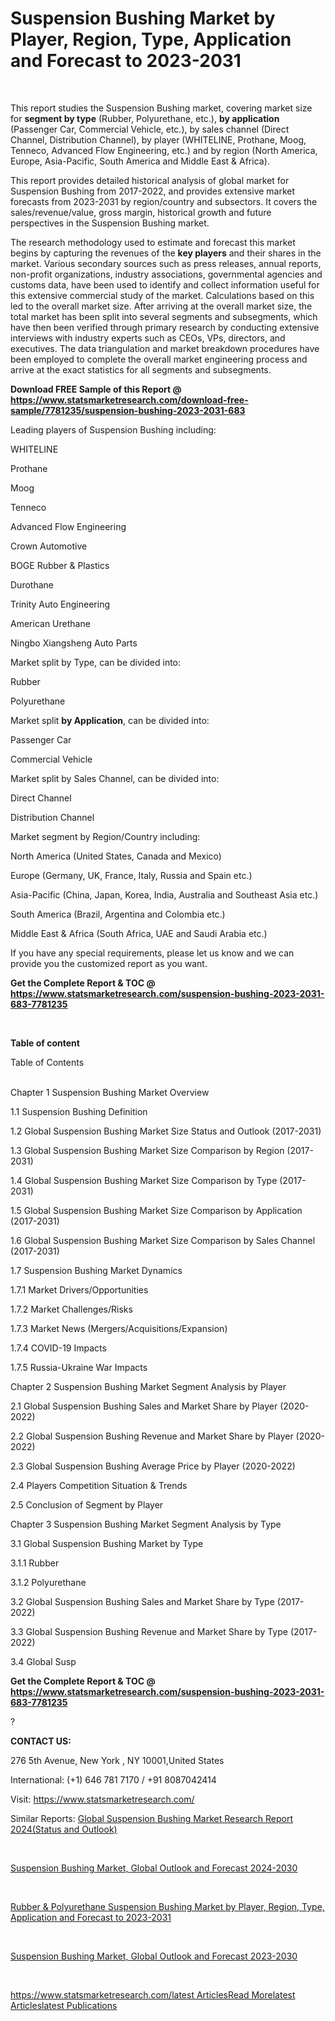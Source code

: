 <h1>Suspension Bushing Market by Player, Region, Type, Application and Forecast to 2023-2031</h1><br/><p>This report studies the Suspension Bushing market, covering market size for <strong>segment by type</strong> (Rubber, Polyurethane, etc.), <strong>by application</strong> (Passenger Car, Commercial Vehicle, etc.), by sales channel (Direct Channel, Distribution Channel), by player (WHITELINE, Prothane, Moog, Tenneco, Advanced Flow Engineering, etc.) and by region (North America, Europe, Asia-Pacific, South America and Middle East & Africa).</p>
 
 
 
 <p>This report provides detailed historical analysis of global market for Suspension Bushing from 2017-2022, and provides extensive market forecasts from 2023-2031 by region/country and subsectors. It covers the sales/revenue/value, gross margin, historical growth and future perspectives in the Suspension Bushing market.</p>
 
 
 
 <p>The research methodology used to estimate and forecast this market begins by capturing the revenues of the <strong>key players</strong> and their shares in the market. Various secondary sources such as press releases, annual reports, non-profit organizations, industry associations, governmental agencies and customs data, have been used to identify and collect information useful for this extensive commercial study of the market. Calculations based on this led to the overall market size. After arriving at the overall market size, the total market has been split into several segments and subsegments, which have then been verified through primary research by conducting extensive interviews with industry experts such as CEOs, VPs, directors, and executives. The data triangulation and market breakdown procedures have been employed to complete the overall market engineering process and arrive at the exact statistics for all segments and subsegments.</p>
 
 
 
 <p><strong>Download FREE Sample of this Report @ <a href="https://www.statsmarketresearch.com/download-free-sample/7781235/suspension-bushing-2023-2031-683">https://www.statsmarketresearch.com/download-free-sample/7781235/suspension-bushing-2023-2031-683</a></strong></p>
 
 
 
 <p>Leading players of Suspension Bushing including:</p>
 
 
 
 <p>WHITELINE</p>
 
 
 
 <p>Prothane</p>
 
 
 
 <p>Moog</p>
 
 
 
 <p>Tenneco</p>
 
 
 
 <p>Advanced Flow Engineering</p>
 
 
 
 <p>Crown Automotive</p>
 
 
 
 <p>BOGE Rubber & Plastics</p>
 
 
 
 <p>Durothane</p>
 
 
 
 <p>Trinity Auto Engineering</p>
 
 
 
 <p>American Urethane</p>
 
 
 
 <p>Ningbo Xiangsheng Auto Parts</p>
 
 
 
 <p>Market split by Type, can be divided into:</p>
 
 
 
 <p>Rubber</p>
 
 
 
 <p>Polyurethane</p>
 
 
 
 <p>Market split <strong>by Application</strong>, can be divided into:</p>
 
 
 
 <p>Passenger Car</p>
 
 
 
 <p>Commercial Vehicle</p>
 
 
 
 <p>Market split by Sales Channel, can be divided into:</p>
 
 
 
 <p>Direct Channel</p>
 
 
 
 <p>Distribution Channel</p>
 
 
 
 <p>Market segment by Region/Country including:</p>
 
 
 
 <p>North America (United States, Canada and Mexico)</p>
 
 
 
 <p>Europe (Germany, UK, France, Italy, Russia and Spain etc.)</p>
 
 
 
 <p>Asia-Pacific (China, Japan, Korea, India, Australia and Southeast Asia etc.)</p>
 
 
 
 <p>South America (Brazil, Argentina and Colombia etc.)</p>
 
 
 
 <p>Middle East & Africa (South Africa, UAE and Saudi Arabia etc.)</p>
 
 
 
 <p>If you have any special requirements, please let us know and we can provide you the customized report as you want.</p>
 
 
 
 <div><b>Get the Complete Report & TOC @ <a href="https://www.statsmarketresearch.com/suspension-bushing-2023-2031-683-7781235">https://www.statsmarketresearch.com/suspension-bushing-2023-2031-683-7781235</a></b></div>
 
 
 
 <p><br />
 
 <b>Table of content</b></p>
 
 
 
 <p>Table of Contents<br />
 
 <br />
 
 Chapter 1 Suspension Bushing Market Overview<br />
 
 1.1 Suspension Bushing Definition<br />
 
 1.2 Global Suspension Bushing Market Size Status and Outlook (2017-2031)<br />
 
 1.3 Global Suspension Bushing Market Size Comparison by Region (2017-2031)<br />
 
 1.4 Global Suspension Bushing Market Size Comparison by Type (2017-2031)<br />
 
 1.5 Global Suspension Bushing Market Size Comparison by Application (2017-2031)<br />
 
 1.6 Global Suspension Bushing Market Size Comparison by Sales Channel (2017-2031)<br />
 
 1.7 Suspension Bushing Market Dynamics<br />
 
 1.7.1 Market Drivers/Opportunities<br />
 
 1.7.2 Market Challenges/Risks<br />
 
 1.7.3 Market News (Mergers/Acquisitions/Expansion)<br />
 
 1.7.4 COVID-19 Impacts<br />
 
 1.7.5 Russia-Ukraine War Impacts<br />
 
 Chapter 2 Suspension Bushing Market Segment Analysis by Player<br />
 
 2.1 Global Suspension Bushing Sales and Market Share by Player (2020-2022)<br />
 
 2.2 Global Suspension Bushing Revenue and Market Share by Player (2020-2022)<br />
 
 2.3 Global Suspension Bushing Average Price by Player (2020-2022)<br />
 
 2.4 Players Competition Situation & Trends<br />
 
 2.5 Conclusion of Segment by Player<br />
 
 Chapter 3 Suspension Bushing Market Segment Analysis by Type<br />
 
 3.1 Global Suspension Bushing Market by Type<br />
 
 3.1.1 Rubber<br />
 
 3.1.2 Polyurethane<br />
 
 3.2 Global Suspension Bushing Sales and Market Share by Type (2017-2022)<br />
 
 3.3 Global Suspension Bushing Revenue and Market Share by Type (2017-2022)<br />
 
 3.4 Global Susp</p>
 
 
 
 <div><b>Get the Complete Report & TOC @ <a href="https://www.statsmarketresearch.com/suspension-bushing-2023-2031-683-7781235">https://www.statsmarketresearch.com/suspension-bushing-2023-2031-683-7781235</a></b></div>
 
 
 
 <p>? </p>
 
 
 
 <p><b>CONTACT US:</b><br />
 
 276 5th Avenue, New York , NY 10001,United States<br />
 
 International: (+1) 646 781 7170 / +91 8087042414<br />
 
 Visit: <a href="https://www.statsmarketresearch.com/">https://www.statsmarketresearch.com/</a><br />
 
 Similar Reports: <a href="https://www.statsmarketresearch.com/suspension-bushing-2023-2031-683-7781235">Global Suspension Bushing Market Research Report 2024(Status and Outlook)</a><br />
 
 <br />
 
 <a href="https://www.statsmarketresearch.com/suspension-bushing-2023-2031-683-7781235">Suspension Bushing Market, Global Outlook and Forecast 2024-2030</a><br />
 
 <br />
 
 <a href="https://www.statsmarketresearch.com/suspension-bushing-2023-2031-683-7781235">Rubber & Polyurethane Suspension Bushing Market by Player, Region, Type, Application and Forecast to 2023-2031 </a><br />
 
 <br />
 
 <a href="https://www.statsmarketresearch.com/suspension-bushing-2023-2031-683-7781235">Suspension Bushing Market, Global Outlook and Forecast 2023-2030</a><br />
 
 <br />
 
 <a href="https://gyeongbokgung.com">https://www.statsmarketresearch.com/</a><a href="https://hallyeomaritime.com">latest Articles</a><a href="https://jingwansa.com">Read More</a><a href="https://nguoiviet.jp/">latest Articles</a><a href="https://www.intelmarketresearch.com/">latest Publications</a></p>